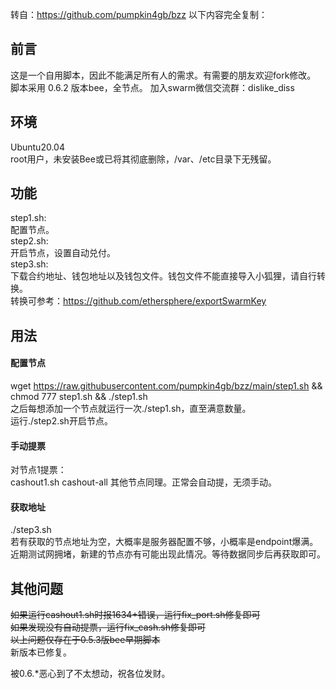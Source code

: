 转自：https://github.com/pumpkin4gb/bzz
以下内容完全复制：

## 前言  
这是一个自用脚本，因此不能满足所有人的需求。有需要的朋友欢迎fork修改。  
脚本采用 0.6.2 版本bee，全节点。 
加入swarm微信交流群：dislike_diss

## 环境
Ubuntu20.04  
root用户，未安装Bee或已将其彻底删除，/var、/etc目录下无残留。  

## 功能
step1.sh:  
配置节点。  
step2.sh:  
开启节点，设置自动兑付。  
step3.sh:  
下载合约地址、钱包地址以及钱包文件。钱包文件不能直接导入小狐狸，请自行转换。  
转换可参考：https://github.com/ethersphere/exportSwarmKey  


## 用法
#### 配置节点
wget https://raw.githubusercontent.com/pumpkin4gb/bzz/main/step1.sh && chmod 777 step1.sh && ./step1.sh  
之后每想添加一个节点就运行一次./step1.sh，直至满意数量。  
运行./step2.sh开启节点。  
#### 手动提票  
对节点1提票：  
cashout1.sh cashout-all
其他节点同理。正常会自动提，无须手动。  
#### 获取地址  
./step3.sh  
若有获取的节点地址为空，大概率是服务器配置不够，小概率是endpoint爆满。  
近期测试网拥堵，新建的节点亦有可能出现此情况。等待数据同步后再获取即可。


## 其他问题  
~~如果运行cashout1.sh时报1634+错误，运行fix_port.sh修复即可~~  
~~如果发现没有自动提票，运行fix_cash.sh修复即可~~  
~~以上问题仅存在于0.5.3版bee早期脚本~~  
新版本已修复。  


被0.6.\*恶心到了不太想动，祝各位发财。
